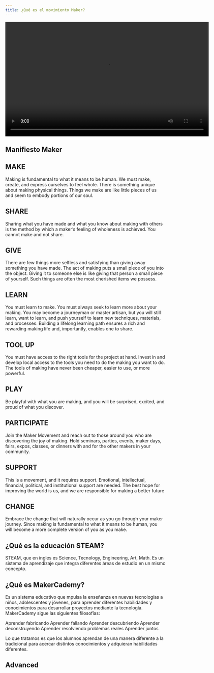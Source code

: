 ```yaml
---
title: ¿Qué es el movimiento Maker?
---
```


<video src="https://youtu.be/IsRBgBwLwxw" width="640" height="360" controls></video>

## Manifiesto Maker

## MAKE
Making is fundamental to what it means to be human.
We must make, create, and express ourselves to feel
whole. There is something unique about making
physical things. Things we make are like little pieces
of us and seem to embody portions of our soul.


## SHARE
Sharing what you have made and what you know
about making with others is the method by
which a maker’s feeling of wholeness
is achieved. You cannot make and not share.


## GIVE
There are few things more selfless and satisfying
than giving away something you have made. The act
of making puts a small piece of you into the object.
Giving it to someone else is like giving that person a
small piece of yourself. Such things are often
the most cherished items we possess.

## LEARN
You must learn to make. You must always seek to learn
more about your making. You may become a journeyman
or master artisan, but you will still learn, want to learn, 
and push yourself to learn new techniques, materials,
and processes. Building a lifelong learning path
ensures a rich and rewarding making life and,
importantly, enables one to share.

## TOOL UP
You must have access to the right tools for the project at
hand. Invest in and develop local access to the tools you
need to do the making you want to do. The tools of making
have never been cheaper, easier to use, or more powerful.

## PLAY
Be playful with what you are making, and you will be
surprised, excited, and proud of what you discover.

## PARTICIPATE
Join the Maker Movement and reach out to those around
you who are discovering the joy of making. Hold seminars,
parties, events, maker days, fairs, expos, classes, or dinners
with and for the other makers in your community.

## SUPPORT
This is a movement, and it requires support. Emotional,
intellectual, financial, political, and institutional support
are needed. The best hope for improving the world is us,
and we are responsible for making a better future

## CHANGE
Embrace the change that will naturally occur as you go
through your maker journey. Since making is fundamental
to what it means to be human, you will become a more
complete version of you as you make.

## ¿Qué es la educación STEAM?
STEAM, que en ingles es Science, Tecnology, Engineering,  Art, Math. 
Es un sistema de aprendizaje que integra diferentes áreas de estudio en un mismo concepto. 

## ¿Qué es MakerCademy?
Es un sistema educativo que mpulsa la enseñanza en nuevas tecnologías a niños, adolescentes y
jóvenes, para aprender diferentes habilidades y conocimientos para
desarrollar proyectos mediante la tecnología.
MakerCademy sigue las siguientes filosofías:

Aprender fabricando 
Aprender fallando 
Aprender descubriendo 
Aprender deconstruyendo 
Aprender resolviendo problemas reales
Aprender juntos 

Lo que tratamos es que los alumnos aprendan de una manera diferente a la tradicional
para acercar distintos conocimientos y adquieran habilidades diferentes.






## Advanced

